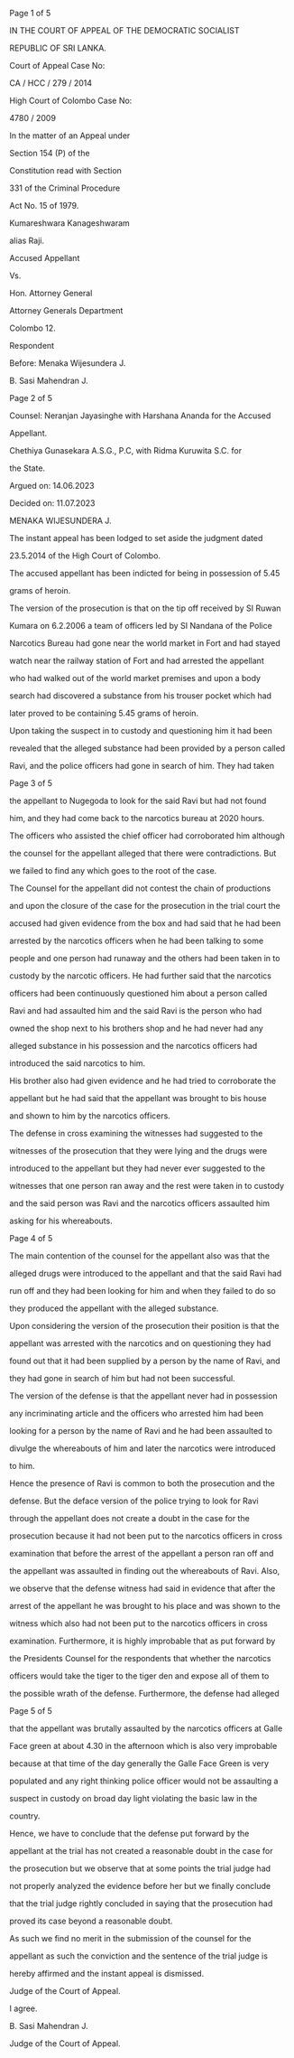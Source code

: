 Page 1 of 5

IN THE COURT OF APPEAL OF THE DEMOCRATIC SOCIALIST

REPUBLIC OF SRI LANKA.

Court of Appeal Case No:

CA / HCC / 279 / 2014

High Court of Colombo Case No:

4780 / 2009

In the matter of an Appeal under

Section 154 (P) of the

Constitution read with Section

331 of the Criminal Procedure

Act No. 15 of 1979.

Kumareshwara Kanageshwaram

alias Raji.

Accused Appellant

Vs.

Hon. Attorney General

Attorney Generals Department

Colombo 12.

Respondent

Before: Menaka Wijesundera J.

B. Sasi Mahendran J.

Page 2 of 5

Counsel: Neranjan Jayasinghe with Harshana Ananda for the Accused

Appellant.

Chethiya Gunasekara A.S.G., P.C, with Ridma Kuruwita S.C. for

the State.

Argued on: 14.06.2023

Decided on: 11.07.2023

MENAKA WIJESUNDERA J.

The instant appeal has been lodged to set aside the judgment dated

23.5.2014 of the High Court of Colombo.

The accused appellant has been indicted for being in possession of 5.45

grams of heroin.

The version of the prosecution is that on the tip off received by SI Ruwan

Kumara on 6.2.2006 a team of officers led by SI Nandana of the Police

Narcotics Bureau had gone near the world market in Fort and had stayed

watch near the railway station of Fort and had arrested the appellant

who had walked out of the world market premises and upon a body

search had discovered a substance from his trouser pocket which had

later proved to be containing 5.45 grams of heroin.

Upon taking the suspect in to custody and questioning him it had been

revealed that the alleged substance had been provided by a person called

Ravi, and the police officers had gone in search of him. They had taken

Page 3 of 5

the appellant to Nugegoda to look for the said Ravi but had not found

him, and they had come back to the narcotics bureau at 2020 hours.

The officers who assisted the chief officer had corroborated him although

the counsel for the appellant alleged that there were contradictions. But

we failed to find any which goes to the root of the case.

The Counsel for the appellant did not contest the chain of productions

and upon the closure of the case for the prosecution in the trial court the

accused had given evidence from the box and had said that he had been

arrested by the narcotics officers when he had been talking to some

people and one person had runaway and the others had been taken in to

custody by the narcotic officers. He had further said that the narcotics

officers had been continuously questioned him about a person called

Ravi and had assaulted him and the said Ravi is the person who had

owned the shop next to his brothers shop and he had never had any

alleged substance in his possession and the narcotics officers had

introduced the said narcotics to him.

His brother also had given evidence and he had tried to corroborate the

appellant but he had said that the appellant was brought to bis house

and shown to him by the narcotics officers.

The defense in cross examining the witnesses had suggested to the

witnesses of the prosecution that they were lying and the drugs were

introduced to the appellant but they had never ever suggested to the

witnesses that one person ran away and the rest were taken in to custody

and the said person was Ravi and the narcotics officers assaulted him

asking for his whereabouts.

Page 4 of 5

The main contention of the counsel for the appellant also was that the

alleged drugs were introduced to the appellant and that the said Ravi had

run off and they had been looking for him and when they failed to do so

they produced the appellant with the alleged substance.

Upon considering the version of the prosecution their position is that the

appellant was arrested with the narcotics and on questioning they had

found out that it had been supplied by a person by the name of Ravi, and

they had gone in search of him but had not been successful.

The version of the defense is that the appellant never had in possession

any incriminating article and the officers who arrested him had been

looking for a person by the name of Ravi and he had been assaulted to

divulge the whereabouts of him and later the narcotics were introduced

to him.

Hence the presence of Ravi is common to both the prosecution and the

defense. But the deface version of the police trying to look for Ravi

through the appellant does not create a doubt in the case for the

prosecution because it had not been put to the narcotics officers in cross

examination that before the arrest of the appellant a person ran off and

the appellant was assaulted in finding out the whereabouts of Ravi. Also,

we observe that the defense witness had said in evidence that after the

arrest of the appellant he was brought to his place and was shown to the

witness which also had not been put to the narcotics officers in cross

examination. Furthermore, it is highly improbable that as put forward by

the Presidents Counsel for the respondents that whether the narcotics

officers would take the tiger to the tiger den and expose all of them to

the possible wrath of the defense. Furthermore, the defense had alleged

Page 5 of 5

that the appellant was brutally assaulted by the narcotics officers at Galle

Face green at about 4.30 in the afternoon which is also very improbable

because at that time of the day generally the Galle Face Green is very

populated and any right thinking police officer would not be assaulting a

suspect in custody on broad day light violating the basic law in the

country.

Hence, we have to conclude that the defense put forward by the

appellant at the trial has not created a reasonable doubt in the case for

the prosecution but we observe that at some points the trial judge had

not properly analyzed the evidence before her but we finally conclude

that the trial judge rightly concluded in saying that the prosecution had

proved its case beyond a reasonable doubt.

As such we find no merit in the submission of the counsel for the

appellant as such the conviction and the sentence of the trial judge is

hereby affirmed and the instant appeal is dismissed.

Judge of the Court of Appeal.

I agree.

B. Sasi Mahendran J.

Judge of the Court of Appeal.